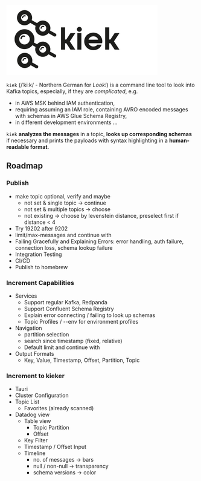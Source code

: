 ![kiek logo which is bascially the kafka logo with magnifying glasses instead of the circles](kiek.svg)

`kiek` (/ˈkiːk/ - Northern German for _Look!_) is a command line tool to look into Kafka topics, especially, if they are _complicated_, e.g.

* in AWS MSK behind IAM authentication,
* requiring assuming an IAM role,
containing AVRO encoded messages with schemas in AWS Glue Schema Registry,
* in different development environments ...

`kiek` **analyzes the messages** in a topic, **looks up corresponding schemas** if necessary and prints the payloads with syntax highlighting in a **human-readable format**.

## Roadmap

### Publish

- make topic optional, verify and maybe
    - not set & single topic -> continue
    - not set & multiple topics -> choose
    - not existing -> choose by levenstein distance, preselect first if distance < 4
- Try 19202 after 9202
- limit/max-messages and continue with <enter>
- Failing Gracefully and Explaining Errors: error handling, auth failure, connection loss, schema lookup failure
- Integration Testing
- CI/CD
- Publish to homebrew

### Increment Capabilities

- Services
    - Support regular Kafka, Redpanda
    - Support Confluent Schema Registry
    - Explain error connecting / failing to look up schemas
    - Topic Profiles / --env for environment profiles
- Navigation
    - partition selection
    - search since timestamp (fixed, relative)
    - Default limit and continue with <enter>
- Output Formats
    - Key, Value, Timestamp, Offset, Partition, Topic

### Increment to kieker

- Tauri
- Cluster Configuration
- Topic List
  - Favorites (already scanned)
- Datadog view
  - Table view
    - Topic Partition
    - Offset
  - Key Filter
  - Timestamp / Offset Input
  - Timeline
    - no. of messages -> bars
    - null / non-null -> transparency
    - schema versions -> color